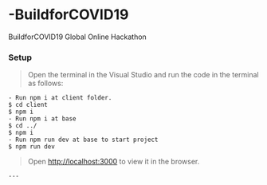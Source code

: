 # -BuildforCOVID19
BuildforCOVID19 Global Online Hackathon

### Setup

> Open the terminal in the Visual Studio
> and run the code in the terminal as follows:
```shell
- Run npm i at client folder.
$ cd client
$ npm i
- Run npm i at base
$ cd ../
$ npm i
- Run npm run dev at base to start project
$ npm run dev
```



>Open [http://localhost:3000](http://localhost:3000) to view it in the browser.

```
---










